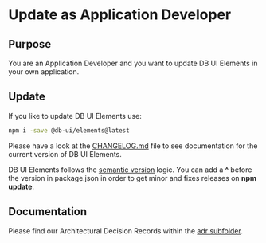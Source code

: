 # Update as Application Developer

## Purpose

You are an Application Developer and you want to update DB UI Elements in your own application.

## Update

If you like to update DB UI Elements use:

```bash
npm i -save @db-ui/elements@latest
```

Please have a look at the [CHANGELOG.md](https://github.com/db-ui/elements/-/blob/main/CHANGELOG.md) file to see documentation for the current version of DB UI Elements.

DB UI Elements follows the [semantic version](https://semver.org/lang/de/) logic.
You can add a **^** before the version in package.json in order to get minor and fixes releases on **npm update**.

## Documentation

Please find our Architectural Decision Records within the [adr subfolder](https://github.com/db-ui/elements/-/tree/main/doc/adr).
